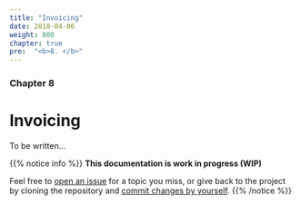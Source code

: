 ```yaml
---
title: "Invoicing"
date: 2018-04-06
weight: 800
chapter: true
pre:  "<b>8. </b>"
---
```


### Chapter 8

# Invoicing

To be written...

{{% notice info %}}
**This documentation is work in progress (WIP)**

Feel free to [open an issue](https://bitbucket.org/pkollitsch/booka-docs/issues?status=new&status=open) for a topic you miss, or give back to the project by cloning the repository and [commit changes by yourself](https://bitbucket.org/pkollitsch/booka-docs/src).
{{% /notice %}}
